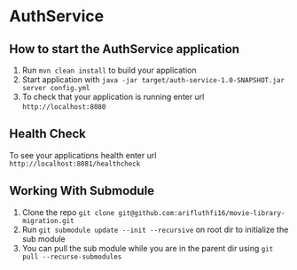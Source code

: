 # AuthService

How to start the AuthService application
---

1. Run `mvn clean install` to build your application
1. Start application with `java -jar target/auth-service-1.0-SNAPSHOT.jar server config.yml`
1. To check that your application is running enter url `http://localhost:8080`

Health Check
---

To see your applications health enter url `http://localhost:8081/healthcheck`

Working With Submodule
---
1. Clone the repo `git clone git@github.com:arifluthfi16/movie-library-migration.git`
2. Run `git submodule update --init --recursive` on root dir to initialize the sub module
3. You can pull the sub module while you are in the parent dir using `git pull --recurse-submodules`
